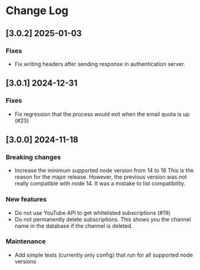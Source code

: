 # Change Log

## [3.0.2] 2025-01-03

### Fixes
- Fix writing headers after sending response in authentication server.

## [3.0.1] 2024-12-31

### Fixes
- Fix regression that the process would exit when the email quota is up (#23)

## [3.0.0] 2024-11-18

### Breaking changes
- Increase the minimum supported node version from 14 to 16
  This is the reason for the major release. However, the previous version was not
  really compatible with node 14. It was a mistake to list compatibility.

### New features
- Do not use YouTube API to get whitelisted subscriptions (#19)
- Do not permanently delete subscriptions. This shows you the channel name in
  the database if the channel is deleted.

### Maintenance
- Add simple tests (currently only config) that run for all supported node versions
